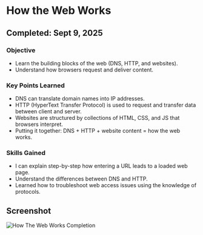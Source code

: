 # How the Web Works

## Completed: Sept 9, 2025

### Objective
- Learn the building blocks of the web (DNS, HTTP, and websites).
- Understand how browsers request and deliver content.

### Key Points Learned
- DNS can translate domain names into IP addresses.
- HTTP (HyperText Transfer Protocol) is used to request and transfer data between client and server.
- Websites are structured by collections of HTML, CSS, and JS that browsers interpret.
- Putting it together: DNS + HTTP + website content = how the web works.

### Skills Gained 
- I can explain step-by-step how entering a URL leads to a loaded web page.
- Understand the differences between DNS and HTTP.
-  Learned how to troubleshoot web access issues using the knowledge of protocols.

## Screenshot

![How The Web Works Completion](Screenshots/How_The_web_works.png)
